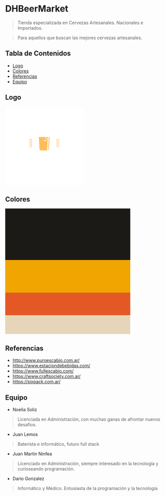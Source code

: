 # DHBeerMarket
> Tienda especializada en Cervezas Artesanales. Nacionales e Importados.

>Para aquellos que buscan las mejores cervezas artesanales.


## Tabla de Contenidos
* [Logo](#logo)
* [Colores](#colores)
* [Referencias](#referencias)
* [Equipo](#equipo)


## Logo
![](./images/logoFinal.png)

## Colores
![](./images/Color%20Hunt%20Palette%201b1a17f0a500e45826e6d5b8.png)

## Referencias
* http://www.puroescabio.com.ar/
* https://www.estaciondebebidas.com/
* https://www.fullescabio.com/
* https://www.craftsociety.com.ar/
* https://sixpack.com.ar/
	
## Equipo
* Noelia Soliz
> Licenciada en Administración, con muchas ganas de afrontar nuevos desafios.
* Juan Lemos
> Baterista e informático, futuro full stack
* Juan Martin Ninfea
> Licenciado en Administración, siempre interesado en la tecnología y curioseando programación.
* Dario Gonzalez
> Informático y Médico. Entusiasta de la programación y la tecnología

